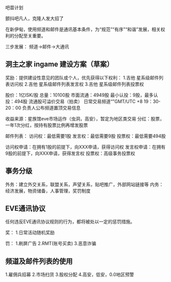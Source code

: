 吧苗计划

颤抖吧凡人，克隆人发大招了

在新伊甸，使用频道和邮件是通讯基本条件，为“规范”“有序”“和谐”发展，相关权利的分配至关重要。

三步发展：
频道->邮件->大通讯

洞主之家 ingame 建设方案（草案）
------
奖励：提供建设性意见的团队或个人，优先获得以下权利：
1.吉他 星系级邮件列表访问权
2.吉他 星系级邮件列表发言权
3.吉他 星系级邮件列表投票权

股价：1亿ISK/股
总量：10100股
市面流通：4949股
最小认投：9股，最多认投：494股
流通股可溢价交易（拍卖）
日常交易频道“”GMT/UTC +8 19：30-20：00
负责人公布频道置顶交易信息

收益来源：星族馆eve市场运作（虫洞，高安），暂定为地区类交易
分红：股票，一年1次分红，按持有股票比例再增发股票

邮件列表：
访问权：最低需要1股
发言权：最低需要9股
投票权：最低需要494股

访问权申请：在拥有1股的前提下，向XXX申请，获得访问权
发言权申请：在拥有9股的前提下，向XXX申请，获得发言权
投票权：高级事务投票权

事务分级
------
外务：建立外交关系，联盟关系，声望关系，贴吧推广，外部网站链接等
内务：经济发展，物资储备，人事管理，奖罚制度

EVE通讯协议
------
任何违反EVE通讯协议规则的行为，都将被处以一定的惩罚措施。

奖：
1.日常活动随机奖励

罚：
1.刷屏广告
2.RMT(账号买卖)
3.恶意诈骗

频道及邮件列表的使用
------
1.雇佣兵招募
2.市场扫货
3.股权分配
4.高安，低安，0.0地区预警